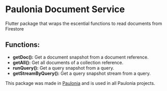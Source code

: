 # Paulonia Document Service

Flutter package that wraps the escential functions to read documents from Firestore

## Functions:

- **getDoc():** Get a document snapshot from a document reference.
- **getAll():** Get all documents of a collection reference.
- **runQuery():** Get a query snapshot from a query.
- **getStreamByQuery():** Get a query snapshot stream from a query.

This package was made in [Paulonia](https://paulonia.dev) and is used in all Paulonia projects.


